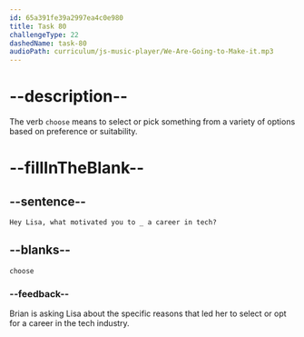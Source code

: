 ```yaml
---
id: 65a391fe39a2997ea4c0e980
title: Task 80
challengeType: 22
dashedName: task-80
audioPath: curriculum/js-music-player/We-Are-Going-to-Make-it.mp3
---
```


<!--
AUDIO REFERENCE: 
Brian: Hey Lisa, what motivated you to choose a career in tech?
-->

# --description--

The verb `choose` means to select or pick something from a variety of options based on preference or suitability.

# --fillInTheBlank--

## --sentence--

`Hey Lisa, what motivated you to _ a career in tech?`

## --blanks--

`choose`

### --feedback--

Brian is asking Lisa about the specific reasons that led her to select or opt for a career in the tech industry.
